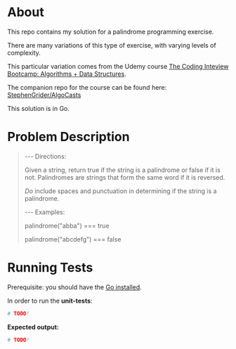 # About

This repo contains my solution for a palindrome programming exercise.

There are many variations of this type of exercise, with varying levels of
complexity.

This particular variation comes from the Udemy course [The Coding Inteview Bootcamp: Algorithms + Data Structures](https://www.udemy.com/course/coding-interview-bootcamp-algorithms-and-data-structure/).

The companion repo for the course can be found here:
[StephenGrider/AlgoCasts](https://github.com/StephenGrider/AlgoCasts)

This solution is in Go.

# Problem Description

>--- Directions:
>
>Given a string, return true if the string is a palindrome
>or false if it is not.  Palindromes are strings that
>form the same word if it is reversed. 
>
> *Do* include spaces and punctuation in determining if the string is a palindrome.
>
>--- Examples:
>
>   palindrome("abba") === true
>
>   palindrome("abcdefg") === false

# Running Tests

Prerequisite: you should have the [Go installed](https://go.dev/doc/install).

In order to run the **unit-tests**:

```sh
# TODO!
```
**Expected output:**
```sh
# TODO!
```